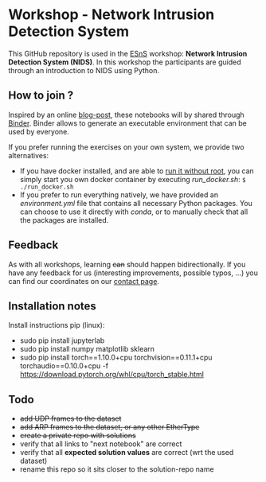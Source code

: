 # Workshop - Network Intrusion Detection System

This GitHub repository is used in the [ESnS](https://iiw.kuleuven.be/onderzoek/ess) workshop: **Network Intrusion Detection System (NIDS)**. In this workshop the participants are guided through an introduction to NIDS using Python. 

## How to join ?

Inspired by an online [blog-post](https://towardsdatascience.com/tools-for-sharing-jupyter-notebooks-online-28c8d4ff821c), these notebooks will by shared through [Binder](https://mybinder.org/). Binder allows to generate an executable environment that can be used by everyone.

If you prefer running the exercises on your own system, we provide two alternatives:
* If you have docker installed, and are able to [run it without root](https://docs.docker.com/engine/install/linux-postinstall/#manage-docker-as-a-non-root-user), you can simply start you own docker container by executing *run_docker.sh*:
```$ ./run_docker.sh```
* If you prefer to run everything natively, we have provided an *environment.yml* file that contains all necessary Python packages. You can choose to use it directly with *conda*, or to manually check that all the packages are installed.

## Feedback

As with all workshops, learning <s>can</s> should happen bidirectionally. If you have any feedback for us (interesting improvements, possible typos, ...) you can find our coordinates on our [contact page](https://iiw.kuleuven.be/onderzoek/ess/contactform).

## Installation notes

Install instructions pip (linux):

* sudo pip install jupyterlab
* sudo pip install numpy matplotlib sklearn
* sudo pip install torch==1.10.0+cpu torchvision==0.11.1+cpu torchaudio==0.10.0+cpu -f https://download.pytorch.org/whl/cpu/torch_stable.html

## Todo

* <s>add UDP frames to the dataset</s>
* <s>add ARP frames to the dataset, or any other EtherType</s>
* <s>create a private repo with solutions</s>
* verify that all links to "next notebook" are correct
* verify that all **expected solution values** are correct (wrt the used dataset)
* rename this repo so it sits closer to the solution-repo name
